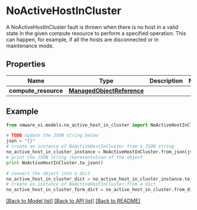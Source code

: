 # NoActiveHostInCluster

A NoActiveHostInCluster fault is thrown when there is no host in a valid state in the given compute resource to perform a specified operation.  This can happen, for example, if all the hosts are disconnected or in maintenance mode. 

## Properties
Name | Type | Description | Notes
------------ | ------------- | ------------- | -------------
**compute_resource** | [**ManagedObjectReference**](ManagedObjectReference.md) |  | 

## Example

```python
from vmware_vi.models.no_active_host_in_cluster import NoActiveHostInCluster

# TODO update the JSON string below
json = "{}"
# create an instance of NoActiveHostInCluster from a JSON string
no_active_host_in_cluster_instance = NoActiveHostInCluster.from_json(json)
# print the JSON string representation of the object
print NoActiveHostInCluster.to_json()

# convert the object into a dict
no_active_host_in_cluster_dict = no_active_host_in_cluster_instance.to_dict()
# create an instance of NoActiveHostInCluster from a dict
no_active_host_in_cluster_form_dict = no_active_host_in_cluster.from_dict(no_active_host_in_cluster_dict)
```
[[Back to Model list]](../README.md#documentation-for-models) [[Back to API list]](../README.md#documentation-for-api-endpoints) [[Back to README]](../README.md)


